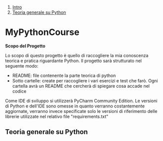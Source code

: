 1. [Intro](#mypythoncourse)
2. [Teoria generale su Python](#teoria-generale-su-python)


# MyPythonCourse

**Scopo del Progetto**

Lo scopo di questo progetto è quello di raccogliere la mia conoscenza teorica e pratica riguardante Python. Il progetto
sarà strutturato nel seguente modo:
- README: file contenente la parte teorica di python
- Sotto cartelle: create per raccogliere i vari esercizi e test che farò. Ogni cartella avrà un README che cercherà di
spiegare cosa accade nel codice

Come IDE di sviluppo si utilizzerà PyCharm Community Edition. Le versioni di Python e dell'IDE sono omesse in quanto verranno
costantemente aggiornate, verranno invece specificate solo le versioni di riferimento delle librerie utilizzate nel
relativo file "requirements.txt"

## Teoria generale su Python